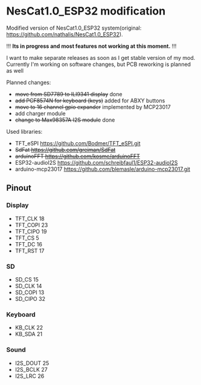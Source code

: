 # NesCat1.0_ESP32 modification

Modified version of NesCat1.0_ESP32 system(original: <https://github.com/nathalis/NesCat1.0_ESP32>).

!!! **Its in progress and most features not working at this moment.** !!!

I want to make separate releases as soon as I get stable version of my mod.
Currently I'm working on software changes, but PCB reworking is planned as well

Planned changes:

- ~~move from SD7789 to ILI9341 display~~ done
- ~~add PCF8574N for keyboard (keys)~~ added for ABXY buttons
- ~~move to 16 channel gpio expander~~ implemented by MCP23017
- add charger module
- ~~change to Max98357A I2S module~~ done

Used libraries:

- TFT_eSPI <https://github.com/Bodmer/TFT_eSPI.git>
- ~~SdFat <https://github.com/greiman/SdFat>~~
- ~~arduinoFFT <https://github.com/kosme/arduinoFFT>~~
- ESP32-audioI2S <https://github.com/schreibfaul1/ESP32-audioI2S>
- arduino-mcp23017 <https://github.com/blemasle/arduino-mcp23017.git>

## Pinout

### Display

- TFT_CLK 18
- TFT_COPI 23
- TFT_CIPO 19
- TFT_CS 5
- TFT_DC 16
- TFT_RST 17

### SD

- SD_CS 15
- SD_CLK 14
- SD_COPI 13
- SD_CIPO 32

### Keyboard

- KB_CLK 22
- KB_SDA 21

### Sound

- I2S_DOUT 25
- I2S_BCLK 27
- I2S_LRC 26
